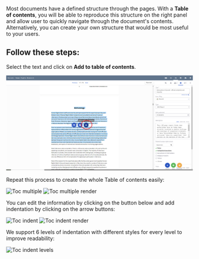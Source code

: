 Most documents have a defined structure through the pages. With a **Table of contents**, you will be able to reproduce this structure on the right panel and allow user to quickly navigate through the document's contents. Alternatively, you can create your own structure that would be most useful to your users. 

## Follow these steps:

Select the text and click on **Add to table of contents**.

![](https://github.com/quincywiele/HURIDOCS-User-Manuals/blob/master/tableofcontent1.png)

Repeat this process to create the whole Table of contents easily:

![Toc multiple](http://huridocs.github.io/uwazi-assets/wiki/screenshots/toc-multiple.png)
![Toc multiple render](http://huridocs.github.io/uwazi-assets/wiki/screenshots/toc-multiple-render.png)

You can edit the information by clicking on the button below and add indentation by clicking on the arrow buttons:

![Toc indent](http://huridocs.github.io/uwazi-assets/wiki/screenshots/toc-indent.png)
![Toc indent render](http://huridocs.github.io/uwazi-assets/wiki/screenshots/toc-indent-render.png)

We support 6 levels of indentation with different styles for every level to improve readability:

![Toc indent levels](http://huridocs.github.io/uwazi-assets/wiki/screenshots/toc-indent-levels.png)